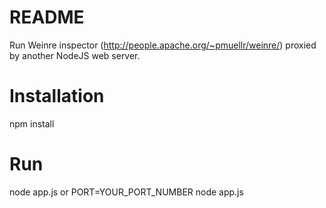 # README #

Run Weinre inspector (http://people.apache.org/~pmuellr/weinre/) proxied by another NodeJS web server.

# Installation

npm install

# Run

node app.js or PORT=YOUR_PORT_NUMBER node app.js
